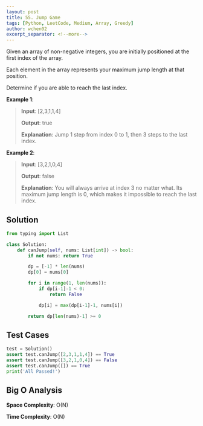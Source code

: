 ```yaml
---
layout: post
title: 55. Jump Game
tags: [Python, LeetCode, Medium, Array, Greedy]
author: wchen02
excerpt_separator: <!--more-->
---
```

Given an array of non-negative integers, you are initially positioned at the first index of the array.

<!--more-->

Each element in the array represents your maximum jump length at that position.

Determine if you are able to reach the last index.

**Example 1**:
> **Input**: [2,3,1,1,4]
>
> **Output**: true
>
> **Explanation**: Jump 1 step from index 0 to 1, then 3 steps to the last index.

**Example 2**:
> **Input**: [3,2,1,0,4]
>
> **Output**: false
>
> **Explanation**: You will always arrive at index 3 no matter what. Its maximum jump length is 0, which makes it impossible to reach the last index.

## Solution

```python
from typing import List

class Solution:
    def canJump(self, nums: List[int]) -> bool:
        if not nums: return True

        dp = [-1] * len(nums)
        dp[0] = nums[0]

        for i in range(1, len(nums)):
            if dp[i-1]-1 < 0:
                return False

            dp[i] = max(dp[i-1]-1, nums[i])

        return dp[len(nums)-1] >= 0
```

## Test Cases

```python
test = Solution()
assert test.canJump([2,3,1,1,4]) == True
assert test.canJump([3,2,1,0,4]) == False
assert test.canJump([]) == True
print('All Passed!')
```

## Big O Analysis

**Space Complexity**: O(N)

**Time Complexity**: O(N)
